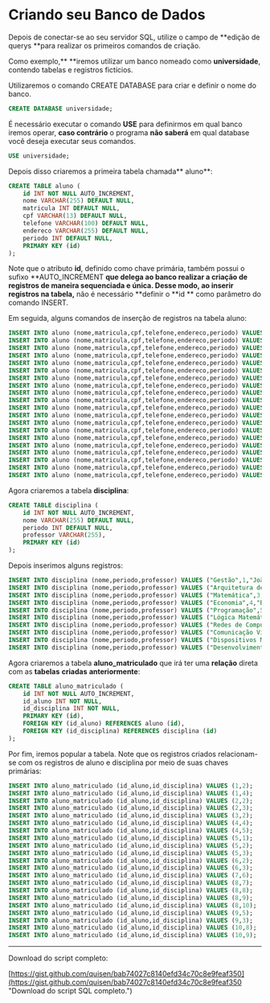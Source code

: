 # Criando seu Banco de Dados

Depois de conectar-se ao seu servidor SQL, utilize o campo de **edição de querys **para realizar os primeiros comandos de criação.

Como exemplo,** **iremos utilizar um banco nomeado como **universidade**, contendo tabelas e registros fictícios.

Utilizaremos o comando CREATE DATABASE para criar e definir o nome do banco.

```SQL
CREATE DATABASE universidade;
```

É necessário executar o comando **USE** para definirmos em qual banco iremos operar, **caso contrário** o programa **não** **saberá** em qual database você deseja executar seus comandos.

```SQL
USE universidade;
```

Depois disso criaremos a primeira tabela chamada** aluno**:

```SQL
CREATE TABLE aluno (
    id INT NOT NULL AUTO_INCREMENT,
    nome VARCHAR(255) DEFAULT NULL,
    matricula INT DEFAULT NULL,
    cpf VARCHAR(13) DEFAULT NULL,
    telefone VARCHAR(100) DEFAULT NULL,
    endereco VARCHAR(255) DEFAULT NULL,
    periodo INT DEFAULT NULL,
    PRIMARY KEY (id)
);
```

Note que o atributo **id**, definido como chave primária, também possui o sufixo **AUTO\_INCREMENT **que delega ao banco realizar a criação de registros de maneira **sequenciada** e **única**. Desse modo, ao inserir registros na tabela,** não é necessário **definir o **id ** como parâmetro do comando INSERT.

Em seguida, alguns comandos de inserção de registros na tabela aluno:

```SQL
INSERT INTO aluno (nome,matricula,cpf,telefone,endereco,periodo) VALUES ("Lois",1421360,"1632010497799","(22) 98492-2558","8603 Per Ave",7);
INSERT INTO aluno (nome,matricula,cpf,telefone,endereco,periodo) VALUES ("Medge",299215,"1613011317199","(14) 98501-1201","Ap #157-3813 Justo Street",6);
INSERT INTO aluno (nome,matricula,cpf,telefone,endereco,periodo) VALUES ("Quincy",1578504,"1600011477899","(65) 98901-5201","269-9229 Vitae Street",4);
INSERT INTO aluno (nome,matricula,cpf,telefone,endereco,periodo) VALUES ("Joel",1837305,"1632120394499","(57) 98292-9924","Ap #110-1827 Vel, Ave",5);
INSERT INTO aluno (nome,matricula,cpf,telefone,endereco,periodo) VALUES ("Beatrice",956740,"1614051310799","(74) 98485-2976","349 Vulputate Ave",3);
INSERT INTO aluno (nome,matricula,cpf,telefone,endereco,periodo) VALUES ("Hedda",175672,"1681041935699","(13) 98531-2988","428-1136 Sagittis Ave",10);
INSERT INTO aluno (nome,matricula,cpf,telefone,endereco,periodo) VALUES ("Brynn",329045,"1688122144799","(91) 98673-1553","P.O. Box 893, 4739 Tempus Rd.",7);
INSERT INTO aluno (nome,matricula,cpf,telefone,endereco,periodo) VALUES ("Marny",1750590,"1650031912599","(42) 98708-9072","P.O. Box 650, 6606 Commodo Rd.",3);
INSERT INTO aluno (nome,matricula,cpf,telefone,endereco,periodo) VALUES ("Ronan",1052162,"1663062501899","(85) 98252-5089","941-3521 Vitae Avenue",6);
INSERT INTO aluno (nome,matricula,cpf,telefone,endereco,periodo) VALUES ("Tyrone",1708255,"1604071662099","(73) 98497-2770","718-5241 At Road",2);
INSERT INTO aluno (nome,matricula,cpf,telefone,endereco,periodo) VALUES ("Galvin",310567,"1695060570899","(82) 98170-4905","351-2310 Non St.",6);
INSERT INTO aluno (nome,matricula,cpf,telefone,endereco,periodo) VALUES ("Hu",597773,"1642072055599","(24) 98132-8119","Ap #379-373 Mollis St.",9);
INSERT INTO aluno (nome,matricula,cpf,telefone,endereco,periodo) VALUES ("Beck",1268638,"1634023093499","(75) 98242-4603","Ap #162-4786 Magna. Av.",10);
INSERT INTO aluno (nome,matricula,cpf,telefone,endereco,periodo) VALUES ("Signe",513875,"1633012250799","(64) 98672-0313","655 Feugiat St.",6);
INSERT INTO aluno (nome,matricula,cpf,telefone,endereco,periodo) VALUES ("Candace",1336855,"1677011908299","(75) 98430-6504","676-5472 Quis Av.",7);
INSERT INTO aluno (nome,matricula,cpf,telefone,endereco,periodo) VALUES ("Melinda",1661667,"1696060657699","(62) 98398-5846","822 Lorem Street",3);
INSERT INTO aluno (nome,matricula,cpf,telefone,endereco,periodo) VALUES ("Francesca",671559,"1672092085199","(71) 98287-5162","231-4714 Mauris Ave",4);
INSERT INTO aluno (nome,matricula,cpf,telefone,endereco,periodo) VALUES ("Liberty",1854362,"1627080895599","(33) 98482-2013","Ap #443-9664 Elementum Road",4);
INSERT INTO aluno (nome,matricula,cpf,telefone,endereco,periodo) VALUES ("Troy",1700232,"1624010821399","(88) 98542-6386","Ap #173-797 Ac Rd.",1);
INSERT INTO aluno (nome,matricula,cpf,telefone,endereco,periodo) VALUES ("Bertha",488541,"1608110458399","(53) 98878-6683","4043 Nam Rd.",5);
```

Agora criaremos a tabela **disciplina**:

```SQL
CREATE TABLE disciplina (
    id INT NOT NULL AUTO_INCREMENT,
    nome VARCHAR(255) DEFAULT NULL,
    periodo INT DEFAULT NULL,
    professor VARCHAR(255),
    PRIMARY KEY (id)
);
```

Depois inserimos alguns registros:

```SQL
INSERT INTO disciplina (nome,periodo,professor) VALUES ("Gestão",1,"João");
INSERT INTO disciplina (nome,periodo,professor) VALUES ("Arquitetura de Computadores",2,"Cláudio");
INSERT INTO disciplina (nome,periodo,professor) VALUES ("Matemática",3,"Maria");
INSERT INTO disciplina (nome,periodo,professor) VALUES ("Economia",4,"Beatriz");
INSERT INTO disciplina (nome,periodo,professor) VALUES ("Programação",5,"Marcelo");
INSERT INTO disciplina (nome,periodo,professor) VALUES ("Lógica Matemática",6,"Marcos");
INSERT INTO disciplina (nome,periodo,professor) VALUES ("Redes de Computadores",7,"Rogério");
INSERT INTO disciplina (nome,periodo,professor) VALUES ("Comunicação Visual",8,"Matheus");
INSERT INTO disciplina (nome,periodo,professor) VALUES ("Dispositivos Móveis",9,"Felipe");
INSERT INTO disciplina (nome,periodo,professor) VALUES ("Desenvolvimento Web",10,"Mariana");
```

Agora criaremos a tabela **aluno\_matriculado** que irá ter uma **relação** direta com as **tabelas** **criadas** **anteriormente**:

```SQL
CREATE TABLE aluno_matriculado (
    id INT NOT NULL AUTO_INCREMENT,
    id_aluno INT NOT NULL,
    id_disciplina INT NOT NULL,
    PRIMARY KEY (id),
    FOREIGN KEY (id_aluno) REFERENCES aluno (id),
    FOREIGN KEY (id_disciplina) REFERENCES disciplina (id)
);
```

Por fim, iremos popular a tabela. Note que os registros criados relacionam-se com os registros de aluno e disciplina por meio de suas chaves primárias:

```SQL
INSERT INTO aluno_matriculado (id_aluno,id_disciplina) VALUES (1,2);
INSERT INTO aluno_matriculado (id_aluno,id_disciplina) VALUES (1,4);
INSERT INTO aluno_matriculado (id_aluno,id_disciplina) VALUES (2,2);
INSERT INTO aluno_matriculado (id_aluno,id_disciplina) VALUES (2,3);
INSERT INTO aluno_matriculado (id_aluno,id_disciplina) VALUES (3,2);
INSERT INTO aluno_matriculado (id_aluno,id_disciplina) VALUES (4,4);
INSERT INTO aluno_matriculado (id_aluno,id_disciplina) VALUES (4,5);
INSERT INTO aluno_matriculado (id_aluno,id_disciplina) VALUES (5,1);
INSERT INTO aluno_matriculado (id_aluno,id_disciplina) VALUES (5,2);
INSERT INTO aluno_matriculado (id_aluno,id_disciplina) VALUES (5,3);
INSERT INTO aluno_matriculado (id_aluno,id_disciplina) VALUES (6,2);
INSERT INTO aluno_matriculado (id_aluno,id_disciplina) VALUES (6,3);
INSERT INTO aluno_matriculado (id_aluno,id_disciplina) VALUES (7,6);
INSERT INTO aluno_matriculado (id_aluno,id_disciplina) VALUES (8,7);
INSERT INTO aluno_matriculado (id_aluno,id_disciplina) VALUES (8,8);
INSERT INTO aluno_matriculado (id_aluno,id_disciplina) VALUES (8,9);
INSERT INTO aluno_matriculado (id_aluno,id_disciplina) VALUES (8,10);
INSERT INTO aluno_matriculado (id_aluno,id_disciplina) VALUES (9,5);
INSERT INTO aluno_matriculado (id_aluno,id_disciplina) VALUES (9,3);
INSERT INTO aluno_matriculado (id_aluno,id_disciplina) VALUES (10,8);
INSERT INTO aluno_matriculado (id_aluno,id_disciplina) VALUES (10,9);
```

---

Download do script completo:

[https://gist.github.com/quisen/bab74027c8140efd34c70c8e9feaf350](https://gist.github.com/quisen/bab74027c8140efd34c70c8e9feaf350 "Download do script SQL completo.")

